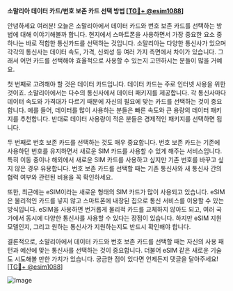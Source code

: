 **소말리아 데이터 카드/번호 보존 카드 선택 방법 [[TG💪+ @esim1088](https://t.me/s/esim1088)]**

안녕하세요 여러분! 오늘은 소말리아에서 데이터 카드와 번호 보존 카드를 선택하는 방법에 대해 이야기해볼까 합니다. 현지에서 스마트폰을 사용하면서 가장 중요한 요소 중 하나는 바로 적합한 통신카드를 선택하는 것입니다. 소말리아는 다양한 통신사가 있으며 각각의 통신사는 데이터 속도, 가격, 신뢰성 등 여러 가지 측면에서 차이가 있습니다. 그래서 어떤 카드를 선택해야 효율적으로 사용할 수 있는지 고민하시는 분들이 많을 거예요.

첫 번째로 고려해야 할 것은 데이터 카드입니다. 데이터 카드는 주로 인터넷 사용을 위한 것이죠. 소말리아에서는 다수의 통신사에서 데이터 패키지를 제공합니다. 각 통신사마다 데이터 속도와 가격대가 다르기 때문에 자신의 필요에 맞는 카드를 선택하는 것이 중요합니다. 예를 들어, 데이터를 많이 사용하는 분들은 빠른 속도와 큰 용량의 데이터 패키지를 추천합니다. 반대로 데이터 사용량이 적은 분들은 경제적인 패키지를 선택하면 됩니다.

두 번째로 번호 보존 카드를 선택하는 것도 매우 중요합니다. 번호 보존 카드는 기존에 사용하던 번호를 유지하면서 새로운 SIM 카드를 사용할 수 있게 해주는 서비스입니다. 특히 이동 중이나 해외에서 새로운 SIM 카드를 사용하고 싶지만 기존 번호를 바꾸고 싶지 않은 경우 유용합니다. 번호 보존 카드를 선택할 때는 기존 통신사와 새 통신사 간의 협력 여부와 관련된 비용을 꼭 확인하세요.

또한, 최근에는 eSIM이라는 새로운 형태의 SIM 카드가 많이 사용되고 있습니다. eSIM은 물리적인 카드를 넣지 않고 스마트폰에 내장된 칩으로 통신 서비스를 이용할 수 있는 방식입니다. eSIM을 사용하면 번거롭게 물리적 카드를 교체하지 않아도 되고, 여러 국가에서 동시에 다양한 통신사를 사용할 수 있다는 장점이 있습니다. 하지만 eSIM 지원 모델인지, 그리고 원하는 통신사가 지원하는지도 반드시 확인해야 합니다.

결론적으로, 소말리아에서 데이터 카드와 번호 보존 카드를 선택할 때는 자신의 사용 패턴과 예산에 맞는 통신사를 선택하는 것이 중요합니다. 더불어 eSIM 같은 새로운 기술도 시도해볼 만한 가치가 있습니다. 궁금한 점이 있다면 언제든지 댓글을 달아주세요! [[TG💪+ @esim1088](https://t.me/s/esim1088)]

![Image](https://i.postimg.cc/Y0z9fWf4/image.png)
